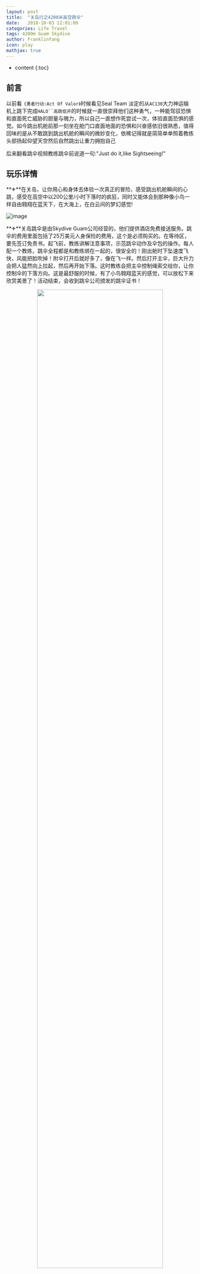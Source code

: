 ```yaml
---
layout: post
title:  "关岛行之4200米高空跳伞"
date:   2018-10-03 12:01:09
categories: Life Travel
tags: 4200m Guam Skydive
author: Franklinfang
icon: play
mathjax: true
---
```

* content
{:toc}

<script type="text/javascript">
  var alert = "/css/alert.css";
  var shCore = "/syntaxhighlighter/styles/shCore.css";
  var shThemeDefault = "/syntaxhighlighter/styles/shThemeDefault.css";
  dynamicloadcss(alert); 
  dynamicloadcss(shCore);
  dynamicloadcss(shThemeDefault);
  
  console.log('dynamicloadcss complete');
</script>

## 前言
以前看`《勇者行动:Act Of Valor》`时候看见Seal Team 淡定的从`AC130`大力神运输机上跳下完成`HALO``高跳低开`的时候就一直很崇拜他们这种勇气，一种能驾驭恐惧和直面死亡威胁的胆量与魄力，所以自己一直想作死尝试一次，体验直面恐惧的感觉。如今跳出机舱前那一刻坐在舱门口直面地面的恐惧和兴奋感依旧很熟悉，值得回味的是从不敢跳到跳出机舱的瞬间的微妙变化，依稀记得就是简简单单照着教练头部扬起仰望天空然后自然跳出让重力拥抱自己

后来翻看跳伞视频教练跳伞前说道一句:"Just do it,like Sightseeing!"




## 玩乐详情
**✈**在关岛，让你用心和身体去体验一次真正的冒险，感受跳出机舱瞬间的心跳，感受在高空中以200公里/小时下落时的疯狂，同时又能体会到那种像小鸟一样自由翱翔在蓝天下，在大海上，在白云间的梦幻感觉!

![image](https://user-images.githubusercontent.com/29160332/55569373-0b3d6680-5734-11e9-825f-6074bc725bf9.png)

**✈**关岛跳伞是由Skydive Guam公司经营的，他们提供酒店免费接送服务。跳伞的费用里面包括了25万美元人身保险的费用，这个是必须购买的。在等待区，要先签订免责书。起飞前，教练讲解注意事项，示范跳伞动作及伞包的操作。每人配一个教练，跳伞全程都是和教练绑在一起的，很安全的！刚出舱时下坠速度飞快，风能把脸吹掉！附伞打开后就好多了，像在飞一样。然后打开主伞，巨大升力会把人猛然向上拉起，然后再开始下落。这时教练会把主伞控制绳索交给你，让你控制伞的下落方向。这是最舒服的时候，有了小鸟翱翔蓝天的感觉，可以放松下来欣赏美景了！活动结束，会收到跳伞公司颁发的跳伞证书！

<div align="center">
<img src="https://user-images.githubusercontent.com/29160332/55590946-ef9f8380-5766-11e9-92cd-28810ba57925.jpg"
     width = "82%" height = "82%" />
</div>
	 
## 跳伞经历回忆
**✈**我自己的脸被风吹得已经严重变形

![Chen Cheng Kevin Fang 0034](https://user-images.githubusercontent.com/29160332/55570194-805d6b80-5735-11e9-8d19-6ae5c5382199.jpg)

**✈**这里就附上我随机一起的父亲吧，上镜效果还不错。

<iframe frameborder="0" src="https://v.qq.com/txp/iframe/player.html?vid=g0745ayzmvl&amp;tiny=0&amp;auto=0" allowFullScreen="" 
height="495" width="100%" id="movie_4_3"></iframe>


## 行程参考
### 开放时间
每日，遇恶劣天气会随时关闭；

### 时长
含接送，约3.5小时；

### 接送时间 
从早上5:00-下午16:00，每一小时一个班次。时间为酒店大概接送时间；

请于活动班次时间提前`10分钟`在酒店大堂等候跳伞公司接送车。导游会到场看客人上车。活动时间共计约3小时；

### 语言
以英语为主，跳伞公司有会讲中文的工作人员；

只收取客人`8000英尺`跳伞费用（基础高度费用折合人民币约3000元），因增加高度而增加的费用及其他费用到跳伞公司现场支付。现金，信用卡或旅行支票都可；

### 升级费用参考

`10000英尺`：$40

`12000英尺`：$80

`14000英尺`：$120

### 自费项目参考

录像及照片,收费 $140；

入场观看`18岁及以上`收费$40,`13至17岁`收费$10,`13岁以下`免费观看

## 注意事项
<font color="#EE2C2C">1. 跳伞者年龄必须在18-65周岁，体重在100kg以下；</font>
<br><font color="#EE2C2C">2. 参加跳伞者要带护照；</font>  
<br><font color="#EE2C2C">3. 参加跳伞者可以穿T恤，短裤，拖鞋，不可以穿裙子和高跟鞋；</font>  
<br><font color="#EE2C2C">4. 跳伞前不能饮用任何酒精类饮品，或使用非法药物，跳伞前24小时不能潜水；</font>  
<br><font color="#EE2C2C">5. 孕妇不能跳伞，患有中耳炎，心脏病，高血压及一切不适合高空跳伞等的病症人员不能跳伞；</font> 

## 地图信息
 
<div id="map" style="height: 280px; width: 100%;"></div>
 
<script>
//Google Map API uri
var google_map_api = "{{site.google_map_api}}"
//Goole Map Key
var google_map_key = "{{site.google_map_key}}"
google_map_api = google_map_api.replace(/[API_KEY]/,google_map_key);



//Google Map API callback function 
function apiCallbackFunction(obj){
      if(obj!=null){
	     console.log('Google Map API Error Obj:'+obj+'');
		 
	  }
}

// Initialize and add the map
function initMap(apiCallbackFunction) {
  console.log('Google Map API start');
  var mapError;
  try{
			 // The location of Guam SkyDive
		  var coordinate = {lat: 13.481475, lng: 144.8024493};
		  // The map, centered at Guam SkyDive
		  var map = new google.maps.Map(
			  document.getElementById('map'), {zoom: 13, center: coordinate});
		  // The marker, positioned at Guam SkyDive
		  
		  var marker = new google.maps.Marker({position: coordinate, map: map, title: 'Skydive Guam Inc'});
		  marker.addListener('click', function() {
				  infowindow.open(map, marker);
				});
		  
		   var contentString = '<div id="content">'+
					'<div id="siteNotice">'+
					'</div>'+
					'<h3 id="firstHeading" class="firstHeading" style="margin:9px 0 20px">Skydive Guam Inc</h3>'+
					'<div id="bodyContent">'+
					'<p>Experience the thrill of a lifetime as you hit terminal velocity from 14,000 feet!</p>'+
					'<p>Get More: <a href="https://www.skydive-international.com">'+
					'https://www.skydive-international.com</a> '+
					'</p>'+
					'</div>'+
					'</div>';

		  var infowindow = new google.maps.InfoWindow({
				  content: contentString
				});
		  infowindow.open(map, marker);		
  }catch(error){
      mapError = error;
  }
  
  return apiCallbackFunction(mapError);
}

</script>
<!--Load the API from the specified URL
* The async attribute allows the browser to render the page while the API loads
* The key parameter will contain your own API key (which is not needed for this tutorial)
* The callback parameter executes the initMap() function
-->



 
<table display:table style="border-top:1px solid #ddd; border-left:1px solid #ddd; border-color:grey
  border-collapse:collapse;border-spacing: 0;"
   width="100%" >
   <tr style="display:table-row;vertical-align:inherit;border-color:inherit">
		  <td style="display: table-cell" rowspan="2">
		     <span class="fa-stack fa-lg">
			     <i class="fa fa-square fa-stack-2x"></i>
				 <i class="fa fa-map-marker fa-stack-1x fa-inverse"></i>
			 </span>
			 集合地址
		  </td>
		  <td style="display: table-cell">
				<div style="display:block">
					  <p style="display: block; margin-block-start: 1em; margin-block-end: 1em; margin-inline-start: 0px; margin-inline-end: 0px;">
						 名称： ACI Pacific Hanger, 17-3404 Neptune Blvd., Barrigada, GU 96913美国
					  </p>
					  <p style="display: block; margin-block-start: 1em; margin-block-end: 1em; margin-inline-start: 0px; margin-inline-end: 0px;">
						 地 址： ACI Pacific Hanger, 17-3404 Neptune Blvd., Barrigada, GU 96913美国
					  </p>
				</div>
		  </td>
   </tr>
</table>

<script async defer src="/js/google-map-api-net.js"></script> 